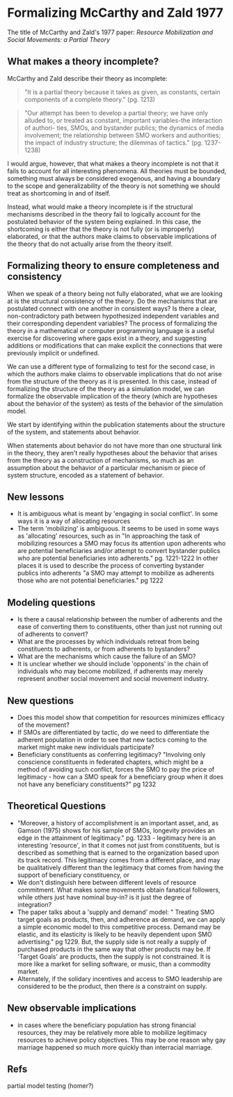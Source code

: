 Formalizing McCarthy and Zald 1977
======

The title of McCarthy and Zald's 1977 paper: *Resource Mobilization and Social Movements: a Partial Theory* 

## What makes a theory incomplete?
McCarthy and Zald describe their theory as incomplete:
>"It is a partial theory because it takes as given, as constants, certain components of a complete theory." (pg. 1213)

>"Our attempt has been to develop a partial theory; we have only alluded
to, or treated as constant, important variables-the interaction of authori- ties, SMOs, and bystander publics; the dynamics of media involvement; the relationship between SMO workers and authorities; the impact of industry structure; the dilemmas of tactics." (pg. 1237-1238)

I would argue, however, that what makes a theory incomplete is not that it fails to account for all interesting phenomena. All theories must be bounded, something must always be considered exogenous, and having a boundary to the scope and generalizability of the theory is not something we should treat as shortcoming in and of itself. 

Instead, what would make a theory incomplete is if the structural mechanisms described in the theory fail to logically account for the postulated behavior of the system being explained. In this case, the shortcoming is either that the theory is not fully (or is improperly) elaborated, or that the authors make claims to observable implications of the theory that do not actually arise from the theory itself.

## Formalizing theory to ensure completeness and consistency
When we speak of a theory being not fully elaborated, what we are looking at is the structural consistency of the theory. Do the mechanisms that are postulated connect with one another in consistent ways? Is there a clear, non-contradictory path between hypothesized independent variables and their corresponding dependent variables? The process of formalizing the theory in a mathematical or computer programming language is a useful exercise for discovering where gaps exist in a theory, and suggesting additions or modifications that can make explicit the connections that were previously implicit or undefined.

We can use a different type of formalizing to test for the second case, in which the authors make claims to observable implications that do not arise from the structure of the theory as it is presented. In this case, instead of formalizing the structure of the theory as a simulation model, we can formalize the observable implication of the theory (which are hypotheses about the behavior of the system) as tests of the behavior of the simulation model.


We start by identifying within the publication statements about the structure of the system, and statements about behavior.

When statements about behavior do not have more than one structural link in the theory, they aren't really hypotheses about the behavior that arises from the theory as a construction of mechanisms, so much as an assumption about the behavior of a particular mechanism or piece of system structure, encoded as a statement of behavior.

## New lessons
- It is ambiguous what is meant by 'engaging in social conflict'. In some ways it is a way of allocating resources
- The term 'mobilizing' is ambiguous. It seems to be used in some ways as 'allocating' resources, such as in "In approaching the task of mobilizing resources a SMO may focus its attention upon adherents who are potential beneficiaries and/or attempt to convert bystander publics who are potential beneficiaries into adherents." pg. 1221-1222 In other places it is used to describe the process of converting bystander publics into adherents "a
SMO may attempt to mobilize as adherents those who are not potential
beneficiaries." pg 1222

## Modeling questions
- Is there a causal relationship between the number of adherents and the ease of converting them to constituents, other than just not running out of adherents to convert?
- What are the processes by which individuals retreat from being constituents to adherents, or from adherents to bystanders?
- What are the mechanisms which cause the failure of an SMO?
- It is unclear whether we should include 'opponents' in the chain of individuals who may become mobilized, if adherents may merely represent another social movement and social movement industry.

## New questions
- Does this model show that competition for resources minimizes efficacy of the movement?
- If SMOs are differentiated by tactic, do we need to differentiate the adherent population in order to see that new tactics coming to the market might make new individuals participate?
- Beneficiary constituents as conferring legitimacy? "Involving only conscience constituents in federated chapters, which might be a method of avoiding such conflict, forces the SMO to pay the price of legitimacy - how can a SMO speak for a beneficiary group when it does not have any beneficiary constituents?" pg 1232

## Theoretical Questions
- "Moreover, a history of accomplishment is an important asset, and, as Gamson (1975) shows for his sample of SMOs, longevity provides an edge in the attainment of legitimacy." pg. 1233 - legitimacy here is an interesting 'resource', in that it comes not just from constituents, but is described as something that is earned to the organization based upon its track record. This legitimacy comes from a different place, and may be qualitatively different than the legitimacy that comes from having the support of beneficiary constituency, or 
- We don't distinguish here  between different levels of resource commitment. What makes some movements obtain fanatical followers, while others just have nominal buy-in? is it just the degree of integration?
- The paper talks about a 'supply and demand' model: "
Treating SMO target goals as products, then, and adherence as demand,
we can apply a simple economic model to this competitive process. Demand
may be elastic, and its elasticity is likely to be heavily dependent upon
SMO advertising." pg 1229. But, the supply side is not really a supply of purchased products in the same way that other products may be. If 'Target Goals' are products, then the supply is not constrained. It is more like a market for selling software, or music, than a commodity market. 
- Alternately, if the solidary incentives and access to SMO leadership are considered to be the product, then there *is* a constraint on supply.

## New observable implications
- in cases where the beneficiary population has strong financial resources, they may be relatively more able to mobilize legitimacy resources to achieve policy objectives. This may be one reason why gay marriage happened so much more quickly than interracial marriage.

## Refs
partial model testing (homer?)